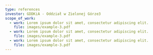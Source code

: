 ```yaml
---
type: references
investor: GDDKiA - Oddział w Zielonej Górze3
scope_of_work:
  - work: Lorem ipsum dolor sit amet, consectetur adipiscing elit.
    file: images/example-3.pdf
  - work: Lorem ipsum dolor sit amet, consectetur adipiscing elit.
    file: images/example-3.pdf
  - work: Lorem ipsum dolor sit amet, consectetur adipiscing elit.
    file: images/example-3.pdf
---
```

